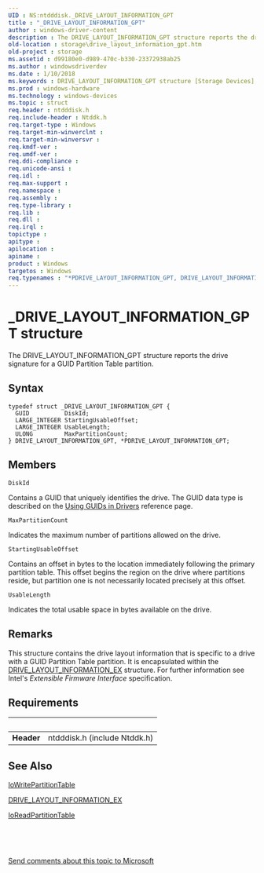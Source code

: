 ```yaml
---
UID : NS:ntdddisk._DRIVE_LAYOUT_INFORMATION_GPT
title : "_DRIVE_LAYOUT_INFORMATION_GPT"
author : windows-driver-content
description : The DRIVE_LAYOUT_INFORMATION_GPT structure reports the drive signature for a GUID Partition Table partition.
old-location : storage\drive_layout_information_gpt.htm
old-project : storage
ms.assetid : d99180e0-d989-470c-b330-23372938ab25
ms.author : windowsdriverdev
ms.date : 1/10/2018
ms.keywords : DRIVE_LAYOUT_INFORMATION_GPT structure [Storage Devices], *PDRIVE_LAYOUT_INFORMATION_GPT, ntdddisk/PDRIVE_LAYOUT_INFORMATION_GPT, DRIVE_LAYOUT_INFORMATION_GPT, storage.drive_layout_information_gpt, PDRIVE_LAYOUT_INFORMATION_GPT structure pointer [Storage Devices], _DRIVE_LAYOUT_INFORMATION_GPT, structs-disk_eca2e047-5de8-4960-9066-28eb0dfedb95.xml, PDRIVE_LAYOUT_INFORMATION_GPT, ntdddisk/DRIVE_LAYOUT_INFORMATION_GPT
ms.prod : windows-hardware
ms.technology : windows-devices
ms.topic : struct
req.header : ntdddisk.h
req.include-header : Ntddk.h
req.target-type : Windows
req.target-min-winverclnt : 
req.target-min-winversvr : 
req.kmdf-ver : 
req.umdf-ver : 
req.ddi-compliance : 
req.unicode-ansi : 
req.idl : 
req.max-support : 
req.namespace : 
req.assembly : 
req.type-library : 
req.lib : 
req.dll : 
req.irql : 
topictype : 
apitype : 
apilocation : 
apiname : 
product : Windows
targetos : Windows
req.typenames : "*PDRIVE_LAYOUT_INFORMATION_GPT, DRIVE_LAYOUT_INFORMATION_GPT"
---
```


# _DRIVE_LAYOUT_INFORMATION_GPT structure
The DRIVE_LAYOUT_INFORMATION_GPT structure reports the drive signature for a GUID Partition Table partition.

## Syntax
````
typedef struct _DRIVE_LAYOUT_INFORMATION_GPT {
  GUID          DiskId;
  LARGE_INTEGER StartingUsableOffset;
  LARGE_INTEGER UsableLength;
  ULONG         MaxPartitionCount;
} DRIVE_LAYOUT_INFORMATION_GPT, *PDRIVE_LAYOUT_INFORMATION_GPT;
````

## Members


`DiskId`

Contains a GUID that uniquely identifies the drive. The GUID data type is described on the <a href="https://msdn.microsoft.com/library/windows/hardware/ff565392">Using GUIDs in Drivers</a> reference page.

`MaxPartitionCount`

Indicates the maximum number of partitions allowed on the drive.

`StartingUsableOffset`

Contains an offset in bytes to the location immediately following the primary partition table. This offset begins the region on the drive where partitions reside, but partition one is not necessarily located precisely at this offset.

`UsableLength`

Indicates the total usable space in bytes available on the drive.

## Remarks
This structure contains the drive layout information that is specific to a drive with a GUID Partition Table partition. It is encapsulated within the <a href="..\ntdddisk\ns-ntdddisk-_drive_layout_information_ex.md">DRIVE_LAYOUT_INFORMATION_EX</a> structure. For further information see Intel's <i>Extensible Firmware Interface</i> specification.

## Requirements
| &nbsp; | &nbsp; |
| ---- |:---- |
| **Header** | ntdddisk.h (include Ntddk.h) |

## See Also

<a href="..\ntddk\nf-ntddk-iowritepartitiontable.md">IoWritePartitionTable</a>

<a href="..\ntdddisk\ns-ntdddisk-_drive_layout_information_ex.md">DRIVE_LAYOUT_INFORMATION_EX</a>

<a href="..\ntddk\nf-ntddk-ioreadpartitiontable.md">IoReadPartitionTable</a>

 

 

<a href="mailto:wsddocfb@microsoft.com?subject=Documentation%20feedback [storage\storage]:%20DRIVE_LAYOUT_INFORMATION_GPT structure%20 RELEASE:%20(1/10/2018)&amp;body=%0A%0APRIVACY STATEMENT%0A%0AWe use your feedback to improve the documentation. We don't use your email address for any other purpose, and we'll remove your email address from our system after the issue that you're reporting is fixed. While we're working to fix this issue, we might send you an email message to ask for more info. Later, we might also send you an email message to let you know that we've addressed your feedback.%0A%0AFor more info about Microsoft's privacy policy, see http://privacy.microsoft.com/en-us/default.aspx." title="Send comments about this topic to Microsoft">Send comments about this topic to Microsoft</a>